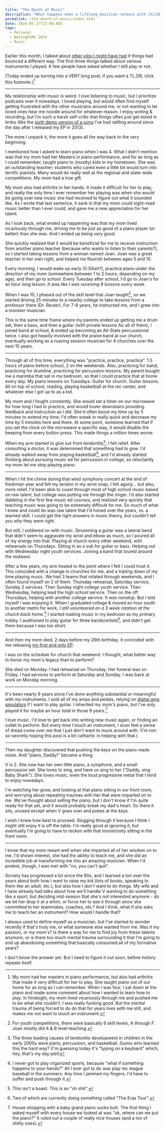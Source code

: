 ```yaml
---
title: "The Death of Music"
description: "What happens when a lifelong musician reckons with childhood trauma?"
permalink: /the-death-of-music/index.html
date: 2024-05-27T15:00:00Z
tags: 
  - Personal
  - WeblogPoMo 2024
  - Music
---
```


Earlier this month, I talked about [other jobs I might have had](/when-i-grow-up/) if things had bounced a different way. The first three things talked about various instruments I played. A few people have asked whether I still play or not.

(Today ended up turning into a VERY long post; if you want a TL;DR, click this footnote.)[^1]

[^1]: My mom had her masters in piano performance, but also had arthritis that made it very difficult for her to play. She taught piano out of our home for as long as I can remember. When I was four, I sat down at the piano and made some comment about how I wanted to learn how to play. In hindsight, my mom lived vicariously through me and pushed me to be what she couldn’t. I was really fucking good. But the mental trauma of being forced to do do that for years lives with me still, and makes me not want to touch an instrument.

---

My relationship with music is weird. I love listening to music, but I prioritize podcasts over it nowadays. I loved playing, but would often find myself getting frustrated with the other musicians around me, or not wanting to let loved ones hear me noodle around for whatever reason. I enjoy writing & recording, but I'm such a harsh self-critic that things often just get mired in limbo (like the [sixth demo version of a song](https://soundcloud.com/themusicplaysyou/anchor-yourselffoundations-demo-6) I've had rattling around since the day after I released my EP in 2013).

The more I unpack it, the more it goes all the way back to the very beginning.

I mentioned how I asked to learn piano when I was 4. What I didn't mention was that my mom had her Masters in piano performance, and for as long as I could remember, taught piano to (mostly) kids in my hometown. She was an outstanding teacher; students who cared even a little bit would turn into terrific pianists. Many would do really well at the regional and state-wide competitions. My mom had a true gift.

My mom also had arthritis in her hands. It made it difficult for her to play, and really the only time I ever remember her playing was when she would be going over new music she had received to figure out what it sounded like. As I wrote that last sentence, it sank in that my mom could sight-read music better than I ever could, and gave me a new appreciation for her talent.

As I look back, what ended up happening was that my mom lived vicariously through me, driving me to be just as good of a piano player (or better) than she was. And I ended up being *very* good.

She quickly realized that it would be beneficial for me to receive instruction from another piano teacher (because who wants to listen to their parents?), so I started taking lessons from a woman named Joan. Joan was a great teacher in her own right, and helped me flourish between ages 5 and 10.

Every morning, I would wake up early (5:30ish?), practice piano under the direction of my mom (somewhere between 1 to 2 hours, depending on my age), and then go to school. Every Tuesday after school, I'd go to Joan's for an hour long lesson. *It was like I was receiving 8 lessons every week.*

When I was 10, I phased out of the skill level that Joan taught[^2], so we started driving 25 minutes to a nearby college to take lessons from a professor there (Dr. Reuter). For 7-8 years, he instructed me, and I grew into a monster musician.

[^2]: For youth competitions, there were basically 6 skill levels, A through F. Joan mostly did A & B level teaching.

This is the same time frame where my parents ended up getting me a drum set, then a bass, and then a guitar (with private lessons for all of them), I joined band at school, & ended up becoming an All-State percussionist twice. I also got heavily involved with the praise band at our church, eventually working as a roaving session musician for 4 churches over the next 15 years.

---

Through all of this time, everything was "practice, practice, practice". 1.5 hours of piano before school, 2 on the weekends. Also, practicing for band, practicing for drumline, practicing for percussion lessons. My parent bought me a marimba that sat in my bedroom, so that I could practice that at home every day. My piano lessons on Tuesdays. Guitar for church. Guitar lessons. All on top of school, reading, playing basketball at the rec center, and whatever else I got up to as a kid.

My mom and I fought *constantly*. She would set a timer on our microwave for how long I had to practice, and would hover downstairs providing feedback and instruction as I did. She'd often boost my time up by 5 minutes to extend my time; I'd often sneak in really quick and decrease my time by 5 minutes here and there. At some point, someone learned that if you set the clock on the microwave a specific way, it would disable the beeping from every button press. This made things a million times worse.

When my arm started to give out from tendonitis[^3], I felt relief. After consulting a doctor, it was determined that something had to give. I'd already walked away from playing basketball[^4], and I'd already started thinking about pursuing music ed for percussion in college, so reluctantly my mom let me stop playing piano.

[^3]: The three leading causes of tendonitis development in children in the early 2000s were piano, percussion, and basketball. Guess who learned this the hard way? (I'm guessing today it's "typing on a keybiard" which, hey, that's my day job!)
[^4]: I never got to play organized sports, because "what if something happens to your hands?" All I ever got to do was play rec league baseball in the summers. Any time I jammed my fingers, I'd have to suffer and push through it.

---

When I hit the chime during that wind symphony concert at the end of freshman year and felt my tendon in my wrist snap, I felt agony... but also, more relief. I'd been able to coast through most of high school music based on raw talent, but college was putting me through the ringer. I'd also started dabbling in the first few music ed courses, and realized very quickly that teaching music was going to be extremely difficult for me. So much of what I knew and could do was raw talent that I'd honed over the years, vs. a learned skill. I could get the right answers in music theory, but couldn't tell you *why* they were right.

But still, I soldiered on with music. Strumming a guitar was a lateral bend that didn't seem to aggravate my wrist and elbow as much, so I poured all of my energy into that. Playing at church every other weekend, with rehearsals on Thursdays. Sitting in as a sub for guitar or bass. Helping out with Wednesday night youth services. Joining a band that toured around the midwest.

After a few years, my arm healed to the point where I felt I could trust it. This coincided with a change in churches for me, and a tripling down of my time playing music. We had 3 teams that rotated through weekends, and I often found myself on 2 of them. Thursday rehearsal, Saturday service, Sunday 2 services. Then Sunday night college youth service. Then Wednesday, helping lead the high school service. Then on the off Thursdays, helping with another college service. It was nonstop. But I told myself I was enjoying it. When I graduated college & moved an hour south to another metro for work, *I still volunteered on a 3 week rotation at the church back home*.[^5] I started making music in my bedroom as my primary hobby. I auditioned to play guitar for three bands/artists[^6], and didn't get them because I was too short.

[^5]: This isn't a boast. This is an "oh shit".
[^6]: Two of which are currently doing something called "The Eras Tour".

---

And then my mom died, 2 days before my 26th birthday. It coincided with me releasing [my first and only EP](/sailing/).

I was on the schedule for church that weekend. I thought, what better way to honor my mom's legacy than to perform?

She died on Monday. I had rehearsal on Thursday. Her funeral was on Friday. I had services to perform at Saturday and Sunday. I was back at work on Monday morning.

---

It's been nearly 9 years since I've done anything substantial or meaningful with my instruments. I sold all of my amps and pedals, relying on [digital amp simulators](/uses/#software-2) if I want to play guitar. I inherited my mom's piano, but I've only played it for maybe an hour total in those 9 years.[^7]

[^7]: House shopping with a baby grand piano sucks butt. The first thing I asked myself with every house we looked at was "ok, where can we put the piano?" It ruled out a couple of really nice houses (and a ton of shitty ones).

I love music. I'd love to get back into writing new music again, or finding an outlet to perform. But *every time* I touch an instrument, I soon feel a sense of dread come over me that I just don't want to muck around with. (I'm not-so-secretly hoping this post is a bit cathartic in helping with that.)

---

Then my daughter discovered that pushing the keys on the piano made noise. And "piano, Daddy!" became a thing.

V is 2. She now has her own little piano, a xylophone, and a small percussion set. She loves to sing, and have us sing to her ("Daddy, sing Baby Shark"). She loves music, even the loud progressive metal that I tend to enjoy nowadays.

I'm watching her grow, and looking at that piano sitting in our front room, and worrying about repeating traumas with her that were imparted on to me. We've thought about selling the piano, but I don't know if I'm quite ready for that yet, and it would probably break my dad's heart. So there it sits, unused except when V goes over and pokes at the keys.

I wish I knew how best to proceed. Slogging through it because I think I might still enjoy it is off the table. I'm really good at ignoring it, but eventually I'm going to have to reckon with that monstrosity sitting in the front room.

---

I know that my mom meant well when she imparted all of her wisdom on to me. I'd shown interest, she had the ability to teach me, and she did an incredible job at transforming me into an amazing musician. When I'd protest, though, I was met with "no, you can't quit".

Society has progressed a lot since the 90s, and I learned a ton over the years about both how I want to raise my kid (lots of books, speaking to them like an adult, etc.), but also how I *don't* want to do things. My wife and I have already had talks about how we'll handle V wanting to do something like a sport, but deciding mid-season that she's not interested anymore - do we let her drop it at a whim, or force her to see it through since she committed to her teammates, coaches, etc.? And I think, what if she asks me to teach her an instrument? How would I handle that?

I always used to define myself as a musician, but I've started to wonder recently if that's truly me, or what someone else wanted from me. Was it my passion, or my mom's? Is there a way for me to find joy from these talents anymore, or is there too much mental trauma surrounding it that I'm going to end up abandoning something that basically consumed all of my formative years?

I don't know the answer yet. But I need to figure it out soon, before history repeats itself.
